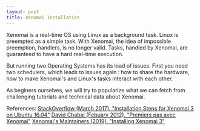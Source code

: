 ```yaml
---
layout: post
title: Xenomai Installation
---
```


Xenomai is a real-time OS using Linux as a background task. Linux is preempted as a simple task. With Xenomai, the idea of impossible preemption, handlers, is no longer valid. Tasks, handled by Xenomai, are guaranteed to have a hard real-time execution.

But running two Operating Systems has its load of issues. First you need two schedulers, which leads to issues again : how to share the hardware, how to make Xenomai's and Linux's tasks interact with each other.

As beginers ourselves, we will try to popularize what we can fetch from challenging tutorials and technical data about Xenomai.

References:
[StackOverflow (March 2017). "Installation Steps for Xenomai 3 on Ubuntu 16.04"](https://stackoverflow.com/questions/41949678/installation-steps-for-xenomai-3-on-ubuntu-16-04)
[David Chabal (Febuary 2012). "Premiers pas avec Xenomai"](https://dchabal.developpez.com/tutoriels/linux/xenomai/)
[Xenomai's Maintainers (2019). "Installing Xenomai 3"](https://gitlab.denx.de/Xenomai/xenomai/-/wikis/Installing_Xenomai_3)